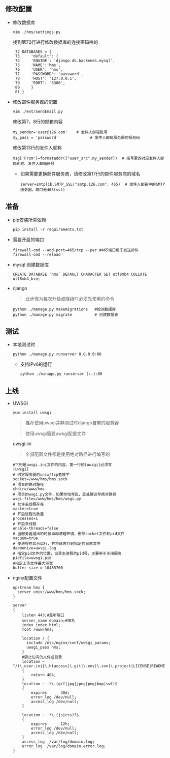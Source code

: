 ## 修改配置

- 修改数据库

  ```
  vim ./hms/settings.py
  ```

  找到第72行进行修改数据库的连接密码啥的

  ```
   72 DATABASES = {
   73     'default': {
   74     'ENGINE': 'django.db.backends.mysql',
   75     'NAME':'hms',
   76     'USER': 'hms',
   77     'PASSWORD': 'password',
   78     'HOST': '127.0.0.1',
   79     'PORT': '3306',
   80     }
   81 }
  ```

- 修改邮件服务器的配置

  ```
  vim ./ext/SendEmail.py
  ```

  修改第7，8行的邮箱内容

  ```
  my_sender='user@126.com'    # 发件人邮箱账号
  my_pass = 'password'              # 发件人邮箱服务器的授权码
  ```

  修改第13行的发件人昵称

  ```
  msg['From']=formataddr(["user_src",my_sender])  # 括号里的对应发件人邮箱昵称、发件人邮箱账号
  ```

  - 如果需要更换邮件服务商，请修改第17行的邮件服务商的域名

    ```
    server=smtplib.SMTP_SSL("smtp.126.com", 465)  # 发件人邮箱中的SMTP服务器，端口是465(ssl)
    ```

    
## 准备

- pip安装所需依赖

  ```
  pip install -r requirements.txt
  ```

  

- 需要开启的端口

  ```
  firewall-cmd --add-port=465/tcp --per #465端口用于发送邮件
  firewall-cmd --reload
  ```
  
- mysql 创建数据库

  ```
  CREATE DATABASE `hms` DEFAULT CHARACTER SET utf8mb4 COLLATE utf8mb4_bin;
  ```

- django

  > 此步骤为每次升级或降级时必须先使用的命令

  ```
  python ./manage.py makemigrations   #检测数据库
  python ./manage.py migrate          #	创建数据表
  ```

  

## 测试



- 本地测试时

  ```
  python ./manage.py runserver 0.0.0.0:80
  ```

  - 支持IPv6的运行

    ```
    python ./manage.py runserver [::]:80
    ```

    

## 上线

- UWSGI

  ```
  yum install uwsgi   
  ```

  > 推荐使用uwsgi并非测试时django自带的服务器
  >
  > 使用uwsgi需要uwsgi配置文件

  uwsgi.ini

  > 全部配置文件都是使用绝对路径进行编写的

  ```
  #下列是uwsgi.ini文件的内容，第一行的[uwsgi]必须写
  [uwsgi]
  # 绑定服务器的unix/tcp套接字
  socket=/www/hms/hms.sock
  # 项目的绝对路径
  chdir=/www/hms
  # 项目的wsgi.py文件，如果你怕写乱，此处建议写绝对路径
  wsgi-file=/www/hms/hms/wsgi.py
  # 允许主线程存在
  master=true
  # 开启进程的数量
  processes=1
  # 开启多线程
  enable-threads=false
  # 当服务器退出的时候自动清理环境，删除socket文件和pid文件
  vacuum=true
  # 使进程在后台运行，并将日志打到指定的日志文件
  daemonize=uwsgi.log
  # 指定pid文件的位置，记录主进程的pid号，主要用于关闭服务
  pidfile=uwsgi.pid
  #指定上传文件最大带宽
  buffer-size = 10485760
  ```

- nginx配置文件

  ```
  upstream hms {
    server unix:/www/hms/hms.sock;
  }
  
  server
  {
      listen 443;#监听端口
      server_name domain;#域名
      index index.html;
      root /www/hms;
      
      location / {
        include /etc/nginx/conf/uwsgi_params;
        uwsgi_pass hms;
      }
      #禁止访问的文件或目录
      location ~ ^/(\.user.ini|\.htaccess|\.git|\.env|\.svn|\.project|LICENSE|README.md)
      {
          return 404;
      }
      location ~ .*\.(gif|jpg|jpeg|png|bmp|swf)$
      {
          expires      30d;
          error_log /dev/null;
          access_log /dev/null;
      }
  
      location ~ .*\.(js|css)?$
      {
          expires      12h;
          error_log /dev/null;
          access_log /dev/null;
      }
      access_log  /var/log/domain.log;
      error_log  /var/log/domain.error.log;
  }
  ```

  

